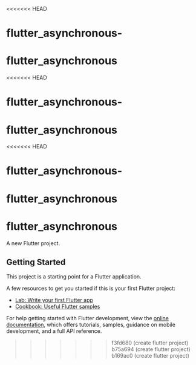 <<<<<<< HEAD
# flutter_asynchronous-
flutter_asynchronous
=======
<<<<<<< HEAD
# flutter_asynchronous-
flutter_asynchronous
=======
<<<<<<< HEAD
# flutter_asynchronous-
flutter_asynchronous
=======
# flutter_asynchronous

A new Flutter project.

## Getting Started

This project is a starting point for a Flutter application.

A few resources to get you started if this is your first Flutter project:

- [Lab: Write your first Flutter app](https://docs.flutter.dev/get-started/codelab)
- [Cookbook: Useful Flutter samples](https://docs.flutter.dev/cookbook)

For help getting started with Flutter development, view the
[online documentation](https://docs.flutter.dev/), which offers tutorials,
samples, guidance on mobile development, and a full API reference.
>>>>>>> f3fd680 (create flutter project)
>>>>>>> b75a694 (create flutter project)
>>>>>>> b169ac0 (create flutter project)
